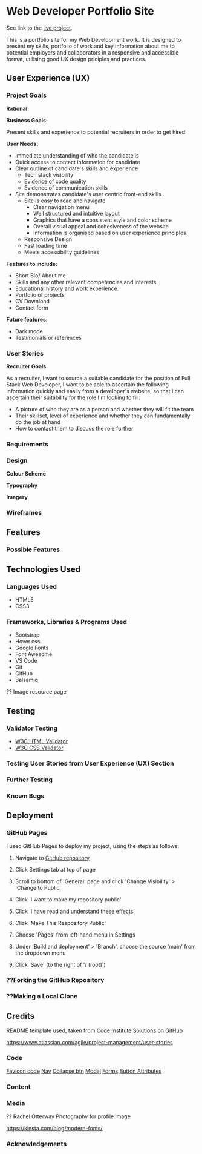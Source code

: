 # Web Developer Portfolio Site

See link to the [live project](https://sscales-dev.github.io/portfolio-site-msp1/).

This is a portfolio site for my Web Development work. It is designed to present my skills, portfolio of work and key information about me to potential employers and collaborators in a responsive and accessible format, utilising good UX design priciples and practices.

## User Experience (UX)

### Project Goals

**Rational:**

**Business Goals:**

Present skills and experience to potential recruiters in order to get hired

**User Needs:**

- Immediate understanding of who the candidate is
- Quick access to contact information for candidate
- Clear outline of candidate's skills and experience
  - Tech stack visibility
  - Evidence of code quality
  - Evidence of communication skills
- Site demonstrates candidate's user centric front-end skills
  - Site is easy to read and navigate
    - Clear navigation menu
    - Well structured and intuitive layout
    - Graphics that have a consistent style and color scheme
    - Overall visual appeal and cohesiveness of the website
    - Information is organised based on user experience principles
  - Responsive Design
  - Fast loading time
  - Meets accessibility guidelines

**Features to include:**

- Short Bio/ About me
- Skills and any other relevant competencies and interests.
- Educational history and work experience.
- Portfolio of projects
- CV Download
- Contact form

**Future features:**

- Dark mode
- Testimonials or references

### User Stories

**Recruiter Goals**

As a recruiter, I want to source a suitable candidate for the position of Full Stack Web Developer, I want to be able to ascertain the following information quickly and easily from a developer's website, so that I can ascertain their suitability for the role I'm looking to fill:
- A picture of who they are as a person and whether they will fit the team
- Their skillset, level of experience and whether they can fundamentally do the job at hand
- How to contact them to discuss the role further

### Requirements

### Design

**Colour Scheme**


**Typography**


**Imagery**



### Wireframes

## Features 

### Possible Features

## Technologies Used

### Languages Used

- HTML5
- CSS3

### Frameworks, Libraries & Programs Used

- Bootstrap
- Hover.css
- Google Fonts
- Font Awesome
- VS Code
- Git
- GitHub
- Balsamiq

?? Image resource page

## Testing 

### Validator Testing 

- [W3C HTML Validator](https://validator.w3.org/nu/?doc=https%3A%2F%2Fcode-institute-org.github.io%2Flove-running-2.0%2Findex.html)
- [W3C CSS Validator](https://jigsaw.w3.org/css-validator/validator?uri=https%3A%2F%2Fvalidator.w3.org%2Fnu%2F%3Fdoc%3Dhttps%253A%252F%252Fcode-institute-org.github.io%252Flove-running-2.0%252Findex.html&profile=css3svg&usermedium=all&warning=1&vextwarning=&lang=en#css)

### Testing User Stories from User Experience (UX) Section

### Further Testing

### Known Bugs

## Deployment

### GitHub Pages

I used GitHub Pages to deploy my project, using the steps as follows:

1.  Navigate to [GitHub repository](https://github.com/sscales-dev/portfolio-site-msp1)
1.  Click Settings tab at top of page
1.  Scroll to bottom of 'General' page and click 'Change Visibility' > 'Change to Public'
1.  Click 'I want to make my repository public'
1.  Click 'I have read and understand these effects'
1.  Click 'Make This Respository Public'

1.  Choose 'Pages' from left-hand menu in Settings
1.  Under 'Build and deployment' > 'Branch', choose the source 'main' from the dropdown menu
1.  Click 'Save' (to the right of '/ (root)')

### ??Forking the GitHub Repository

### ??Making a Local Clone

## Credits 

README template used, taken from [Code Institute Solutions on GitHub](https://github.com/Code-Institute-Solutions/SampleREADME)

https://www.atlassian.com/agile/project-management/user-stories

### Code

[Favicon code](https://developer.mozilla.org/en-US/docs/Web/HTML/Reference/Attributes/rel#icon)
[Nav](https://getbootstrap.com/docs/5.3/components/navs-tabs/)
[Collapse btn](https://getbootstrap.com/docs/5.3/components/collapse/)
[Modal](https://getbootstrap.com/docs/5.3/components/modal/#how-it-works)
[Forms](https://getbootstrap.com/docs/5.3/forms/overview/)
[Button Attributes](https://www.w3schools.com/tags/att_button_form.asp)
### Content 


### Media

?? Rachel Otterway Photography for profile image

https://kinsta.com/blog/modern-fonts/

### Acknowledgements